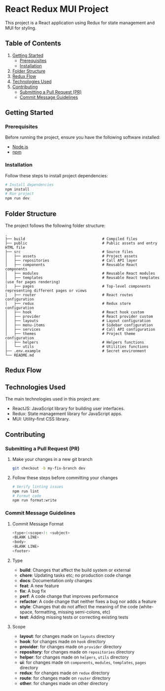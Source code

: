 # React Redux MUI Project

This project is a React application using Redux for state management and MUI for styling.

## Table of Contents

1. [Getting Started](#getting-started)
   - [Prerequisites](#prerequisites)
   - [Installation](#installation)
2. [Folder Structure](#folder-structure)
3. [Redux Flow](#redux-flow)
4. [Technologies Used](#technologies-used)
5. [Contributing](#contributing)
   - [Submitting a Pull Request (PR)](#submitting-a-pull-request-pr)
   - [Commit Message Guidelines](#commit-message-guidelines)

## Getting Started

### Prerequisites

Before running the project, ensure you have the following software installed:

- [Node.js](https://nodejs.org/)
- [npm](https://www.npmjs.com/)

### Installation

Follow these steps to install project dependencies:

```bash
# Install dependencies
npm install
# Run project
npm run dev
```

## Folder Structure

The project follows the following folder structure:

    .
    ├── build                                   # Compiled files
    ├── public                                  # Public assets and entry HTML file
    ├── src                                     # Source files
    │   ├── assets                              # Project assets
    │   ├── repositories                        # Call API layer
    │   ├── components                          # Reusable React components
    │   ├── modules                             # Reusable React modules
    │   ├── templates                           # Reusable React templates (use for pages rendering)
    │   ├── pages                               # Top-level components representing different pages or views
    │   ├── router                              # React routes configuration
    │   ├── redux                               # Redux store configuration
    │   ├── hook                                # React hook custom
    │   ├── provider                            # React provider custom
    │   ├── layouts                             # Layout configuration
    │   ├── menu-items                          # Sidebar configuration
    │   ├── services                            # Call API configuration
    │   ├── themes                              # Project theme configuration
    │   ├── helpers                             # Helpers functions
    │   └── utils                               # Utilities functions
    ├── .env.example                            # Secret environment
    └── README.md

## Redux Flow


## Technologies Used

The main technologies used in this project are:

- ReactJS: JavaScript library for building user interfaces.
- Redux: State management library for JavaScript apps.
- MUI: Utility-first CSS library.

## Contributing

### Submitting a Pull Request (PR)

1. Make your changes in a new git branch

   ```bash
   git checkout -b my-fix-branch dev
   ```

2. Follow these steps before committing your changes

   ```bash
   # Verify linting issues
   npm run lint
   # Format code
   npm run format:write
   ```

### Commit Message Guidelines

1. Commit Message Format

   ```bash
   <type>(<scope>): <subject>
   <BLANK LINE>
   <body>
   <BLANK LINE>
   <footer>
   ```

2. Type

   - **build**: Changes that affect the build system or external
   - **chore**: Updating tasks etc; no production code change
   - **docs**: Documentation only changes
   - **feat**: A new feature
   - **fix**: A bug fix
   - **perf**: A code change that improves performance
   - **refactor**: A code change that neither fixes a bug nor adds a feature
   - **style**: Changes that do not affect the meaning of the code (white-space, formatting, missing semi-colons, etc)
   - **test**: Adding missing tests or correcting existing tests

3. Scope
   - **layout**: for changes made on `layouts` directory
   - **hook**: for changes made on `hook` directory
   - **provider**: for changes made on `provider` directory
   - **repository**: for changes made on `repositories` directory
   - **helper**: for changes made on `helpers`, `utils` directory
   - **ui**: for changes made on `components`, `modules`, `templates`, `pages` directory
   - **redux**: for changes made on `redux` directory
   - **route**: for changes made on `router` directory
   - **other**: for changes made on other directory

